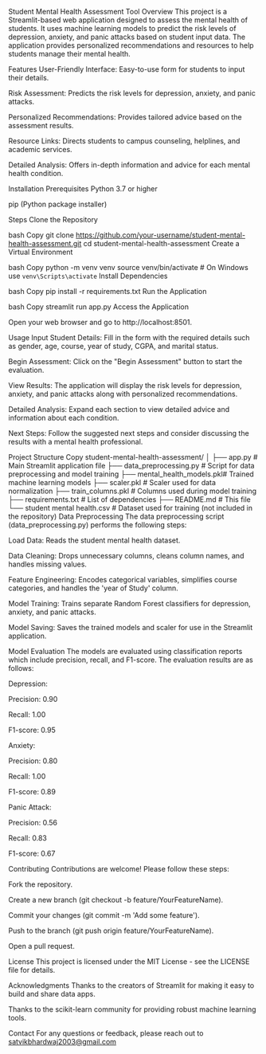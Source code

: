 Student Mental Health Assessment Tool
Overview
This project is a Streamlit-based web application designed to assess the mental health of students. It uses machine learning models to predict the risk levels of depression, anxiety, and panic attacks based on student input data. The application provides personalized recommendations and resources to help students manage their mental health.

Features
User-Friendly Interface: Easy-to-use form for students to input their details.

Risk Assessment: Predicts the risk levels for depression, anxiety, and panic attacks.

Personalized Recommendations: Provides tailored advice based on the assessment results.

Resource Links: Directs students to campus counseling, helplines, and academic services.

Detailed Analysis: Offers in-depth information and advice for each mental health condition.

Installation
Prerequisites
Python 3.7 or higher

pip (Python package installer)

Steps
Clone the Repository

bash
Copy
git clone https://github.com/your-username/student-mental-health-assessment.git
cd student-mental-health-assessment
Create a Virtual Environment

bash
Copy
python -m venv venv
source venv/bin/activate  # On Windows use `venv\Scripts\activate`
Install Dependencies

bash
Copy
pip install -r requirements.txt
Run the Application

bash
Copy
streamlit run app.py
Access the Application

Open your web browser and go to http://localhost:8501.

Usage
Input Student Details: Fill in the form with the required details such as gender, age, course, year of study, CGPA, and marital status.

Begin Assessment: Click on the "Begin Assessment" button to start the evaluation.

View Results: The application will display the risk levels for depression, anxiety, and panic attacks along with personalized recommendations.

Detailed Analysis: Expand each section to view detailed advice and information about each condition.

Next Steps: Follow the suggested next steps and consider discussing the results with a mental health professional.

Project Structure
Copy
student-mental-health-assessment/
│
├── app.py                  # Main Streamlit application file
├── data_preprocessing.py   # Script for data preprocessing and model training
├── mental_health_models.pkl# Trained machine learning models
├── scaler.pkl              # Scaler used for data normalization
├── train_columns.pkl       # Columns used during model training
├── requirements.txt        # List of dependencies
├── README.md               # This file
└── student mental health.csv # Dataset used for training (not included in the repository)
Data Preprocessing
The data preprocessing script (data_preprocessing.py) performs the following steps:

Load Data: Reads the student mental health dataset.

Data Cleaning: Drops unnecessary columns, cleans column names, and handles missing values.

Feature Engineering: Encodes categorical variables, simplifies course categories, and handles the 'year of Study' column.

Model Training: Trains separate Random Forest classifiers for depression, anxiety, and panic attacks.

Model Saving: Saves the trained models and scaler for use in the Streamlit application.

Model Evaluation
The models are evaluated using classification reports which include precision, recall, and F1-score. The evaluation results are as follows:

Depression:

Precision: 0.90

Recall: 1.00

F1-score: 0.95

Anxiety:

Precision: 0.80

Recall: 1.00

F1-score: 0.89

Panic Attack:

Precision: 0.56

Recall: 0.83

F1-score: 0.67

Contributing
Contributions are welcome! Please follow these steps:

Fork the repository.

Create a new branch (git checkout -b feature/YourFeatureName).

Commit your changes (git commit -m 'Add some feature').

Push to the branch (git push origin feature/YourFeatureName).

Open a pull request.

License
This project is licensed under the MIT License - see the LICENSE file for details.

Acknowledgments
Thanks to the creators of Streamlit for making it easy to build and share data apps.

Thanks to the scikit-learn community for providing robust machine learning tools.

Contact
For any questions or feedback, please reach out to satvikbhardwaj2003@gmail.com

